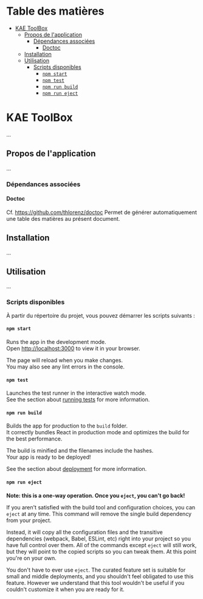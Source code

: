 <!-- START doctoc generated TOC please keep comment here to allow auto update -->
<!-- DON'T EDIT THIS SECTION, INSTEAD RE-RUN doctoc TO UPDATE -->
# Table des matières

- [KAE ToolBox](#kae-toolbox)
  - [Propos de l'application](#propos-de-lapplication)
    - [Dépendances associées](#d%C3%A9pendances-associ%C3%A9es)
      - [Doctoc](#doctoc)
  - [Installation](#installation)
  - [Utilisation](#utilisation)
    - [Scripts disponibles](#scripts-disponibles)
      - [`npm start`](#npm-start)
      - [`npm test`](#npm-test)
      - [`npm run build`](#npm-run-build)
      - [`npm run eject`](#npm-run-eject)

<!-- END doctoc generated TOC please keep comment here to allow auto update -->

# KAE ToolBox

...

## Propos de l'application

...

### Dépendances associées

#### Doctoc

Cf. https://github.com/thlorenz/doctoc
Permet de générer automatiquement une table des matières au présent document.

## Installation

...

## Utilisation

...

### Scripts disponibles

À partir du répertoire du projet, vous pouvez démarrer les scripts suivants :

#### `npm start`

Runs the app in the development mode.\
Open [http://localhost:3000](http://localhost:3000) to view it in your browser.

The page will reload when you make changes.\
You may also see any lint errors in the console.

#### `npm test`

Launches the test runner in the interactive watch mode.\
See the section about [running tests](https://facebook.github.io/create-react-app/docs/running-tests) for more information.

#### `npm run build`

Builds the app for production to the `build` folder.\
It correctly bundles React in production mode and optimizes the build for the best performance.

The build is minified and the filenames include the hashes.\
Your app is ready to be deployed!

See the section about [deployment](https://facebook.github.io/create-react-app/docs/deployment) for more information.

#### `npm run eject`

**Note: this is a one-way operation. Once you `eject`, you can't go back!**

If you aren't satisfied with the build tool and configuration choices, you can `eject` at any time. This command will remove the single build dependency from your project.

Instead, it will copy all the configuration files and the transitive dependencies (webpack, Babel, ESLint, etc) right into your project so you have full control over them. All of the commands except `eject` will still work, but they will point to the copied scripts so you can tweak them. At this point you're on your own.

You don't have to ever use `eject`. The curated feature set is suitable for small and middle deployments, and you shouldn't feel obligated to use this feature. However we understand that this tool wouldn't be useful if you couldn't customize it when you are ready for it.

